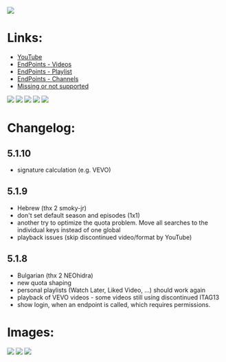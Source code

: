 ![](https://raw.githubusercontent.com/bromix/repository.bromix.storage/master/plugin.video.youtube/icon.png)
# **Links:**

* [YouTube](http://www.youtube.com)
* [EndPoints - Videos](https://github.com/bromix/plugin.video.youtube/wiki/EndPoints#videos)
* [EndPoints - Playlist](https://github.com/bromix/plugin.video.youtube/wiki/EndPoints#playlists)
* [EndPoints - Channels](https://github.com/bromix/plugin.video.youtube/wiki/EndPoints#channels)
* [Missing or not supported](https://github.com/bromix/plugin.video.youtube/wiki/Missing-or-Broken)

[![](https://www.paypalobjects.com/en_GB/i/btn/btn_donate_LG.gif)](https://goo.gl/U5oVOj) [![](https://www.paypalobjects.com/en_US/i/btn/btn_donate_LG.gif)](https://goo.gl/15V9TN) [![](https://www.paypalobjects.com/de_DE/i/btn/btn_donate_LG.gif)](https://goo.gl/oEjE9E) [![](https://pledgie.com/campaigns/29261.png?skin_name=chrome)](https://goo.gl/K4RZrZ) [![](https://raw.githubusercontent.com/bromix/repository.bromix.storage/master/flattr-badge-large.png)](http://flattr.com/thing/4196324) 

# **Changelog:**

## **5.1.10**

* signature calculation (e.g. VEVO)

## **5.1.9**

* Hebrew (thx 2 smoky-jr)
* don't set default season and episodes (1x1)
* another try to optimize the quota problem. Move all searches to the individual keys instead of one global
* playback issues (skip discontinued video/format by YouTube)

## **5.1.8**

* Bulgarian (thx 2 NEOhidra)
* new quota shaping
* personal playlists (Watch Later, Liked Video, ...) should work again
* playback of VEVO videos - some videos still using discontinued ITAG13
* show login, when an endpoint is called, which requires permissions.


# **Images:**
![](http://i.imgur.com/W5UEby8.png)
![](http://i.imgur.com/rfqpIYC.png)
![](http://i.imgur.com/hoIuZ1K.png)
